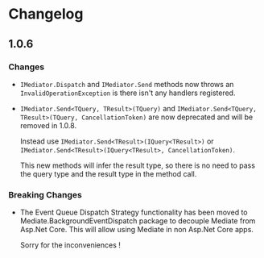 # Changelog

## 1.0.6

### Changes

-   `IMediator.Dispatch` and `IMediator.Send` methods now throws an
    `InvalidOperationException` is there isn't any handlers registered.

-   `IMediator.Send<TQuery, TResult>(TQuery)` and
    `IMediator.Send<TQuery, TResult>(TQuery, CancellationToken)` are now
    deprecated and will be removed in 1.0.8.

    Instead use `IMediator.Send<TResult>(IQuery<TResult>)` or
    `IMediator.Send<TResult>(IQuery<TResult>, CancellationToken)`.

    This new methods will infer the result type, so there is no need to
    pass the query type and the result type in the method call.

### Breaking Changes

-   The Event Queue Dispatch Strategy functionality has been moved to
    Mediate.BackgroundEventDispatch package to decouple Mediate from
    Asp.Net Core. This will allow using Mediate in non Asp.Net Core
    apps.

    Sorry for the inconveniences !
